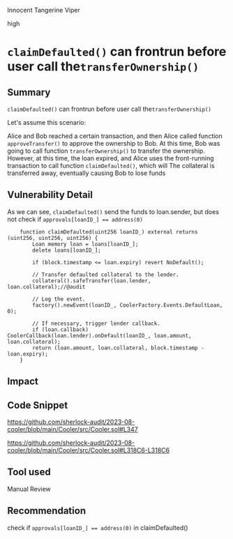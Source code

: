 Innocent Tangerine Viper

high

# `claimDefaulted()` can frontrun before user call the`transferOwnership()`
## Summary

`claimDefaulted()` can frontrun before user call the`transferOwnership()`

Let's assume this scenario:

Alice and Bob reached a certain transaction, and then Alice called function `approveTransfer()` to approve the ownership to Bob. At this time, Bob was going to call function `transferOwnership()` to transfer the ownership. However, at this time, the loan expired, and Alice uses the front-running transaction to call function `claimDefaulted()`, which will The collateral is transferred away, eventually causing Bob to lose funds

## Vulnerability Detail

As we can see, `claimDefaulted()` send the funds to loan.sender, but does not check if `approvals[loanID_] == address(0)`
```solidity
    function claimDefaulted(uint256 loanID_) external returns (uint256, uint256, uint256) {
        Loan memory loan = loans[loanID_];
        delete loans[loanID_];

        if (block.timestamp <= loan.expiry) revert NoDefault();

        // Transfer defaulted collateral to the lender.
        collateral().safeTransfer(loan.lender, loan.collateral);//@audit

        // Log the event.
        factory().newEvent(loanID_, CoolerFactory.Events.DefaultLoan, 0);

        // If necessary, trigger lender callback.
        if (loan.callback) CoolerCallback(loan.lender).onDefault(loanID_, loan.amount, loan.collateral);
        return (loan.amount, loan.collateral, block.timestamp - loan.expiry);
    }
```

## Impact

## Code Snippet

https://github.com/sherlock-audit/2023-08-cooler/blob/main/Cooler/src/Cooler.sol#L347

https://github.com/sherlock-audit/2023-08-cooler/blob/main/Cooler/src/Cooler.sol#L318C6-L318C6

## Tool used

Manual Review

## Recommendation

check if `approvals[loanID_] == address(0)` in claimDefaulted()